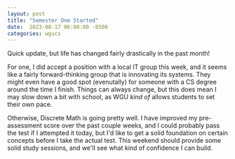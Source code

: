 ```yaml
---
layout: post
title: "Semester One Started"
date:  2023-08-17 06:00:00 -0500
categories: wgucs
---
```


Quick update, but life has changed fairly drastically in the past month!

For one, I did accept a position with a local IT group this week, and it seems like a fairly forward-thinking group that is innovating its systems. They might even have a good spot (evenutally) for someone with a CS degree around the time I finish. Things can always change, but this does mean I may slow down a bit with school, as WGU *kind of* allows students to set their own pace.

Otherwise, Discrete Math is going pretty well. I have improved my pre-assessment score over the past couple weeks, and I could probably pass the test if I attempted it today, but I'd like to get a solid foundation on certain concepts before I take the actual test. This weekend should provide some solid study sessions, and we'll see what kind of confidence I can build.
